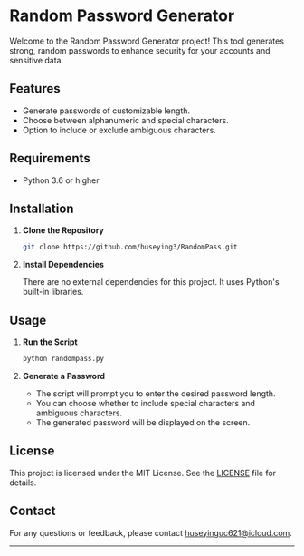 # Random Password Generator

Welcome to the Random Password Generator project! This tool generates strong, random passwords to enhance security for your accounts and sensitive data.

## Features

- Generate passwords of customizable length.
- Choose between alphanumeric and special characters.
- Option to include or exclude ambiguous characters.

## Requirements

- Python 3.6 or higher

## Installation

1. **Clone the Repository**

   ```bash
   git clone https://github.com/huseying3/RandomPass.git
   ```

2. **Install Dependencies**

   There are no external dependencies for this project. It uses Python's built-in libraries.

## Usage

1. **Run the Script**

   ```bash
   python randompass.py
   ```

2. **Generate a Password**

   - The script will prompt you to enter the desired password length.
   - You can choose whether to include special characters and ambiguous characters.
   - The generated password will be displayed on the screen.


## License

This project is licensed under the MIT License. See the [LICENSE](LICENSE) file for details.

## Contact

For any questions or feedback, please contact [huseyinguc621@icloud.com](mailto:huseyinguc621@icloud.com).

---
